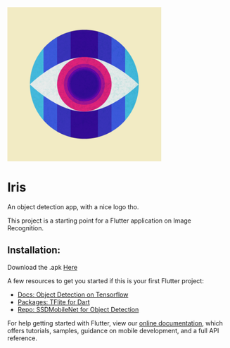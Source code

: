 ﻿<img src="https://raw.githubusercontent.com/prismasys/web-page/main/img/iris.png"  alt="Girl in a jacket"  width="350"  height="350">

# Iris

An object detection app, with a nice logo tho.

This project is a starting point for a Flutter application on Image Recognition.

## Installation:

Download the .apk <a href="https://github.com/dyphen12/iris/raw/main/app-debug.apk">Here</a>

A few resources to get you started if this is your first Flutter project:

- [Docs: Object Detection on Tensorflow](https://www.tensorflow.org/lite/examples/object_detection/overview)
- [Packages: TFlite for Dart](https://pub.dev/packages/tflite)
- [Repo: SSDMobileNet for Object Detection](https://github.com/tensorflow/models/tree/master/research/object_detection)

For help getting started with Flutter, view our
[online documentation](https://flutter.dev/docs), which offers tutorials,
samples, guidance on mobile development, and a full API reference.
